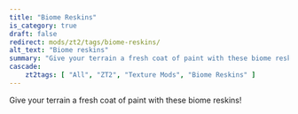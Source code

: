 ```yaml
---
title: "Biome Reskins"
is_category: true
draft: false
redirect: mods/zt2/tags/biome-reskins/
alt_text: "Biome reskins"
summary: "Give your terrain a fresh coat of paint with these biome reskins!"
cascade:
    zt2tags: [ "All", "ZT2", "Texture Mods", "Biome Reskins" ]
---
```


Give your terrain a fresh coat of paint with these biome reskins!